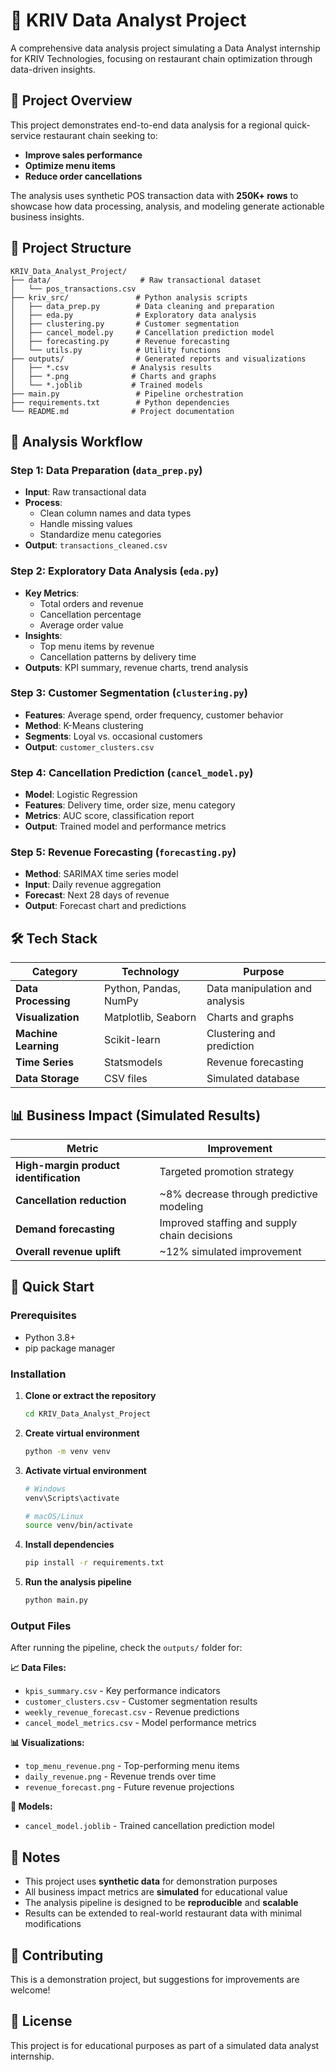 # 📄 KRIV Data Analyst Project

A comprehensive data analysis project simulating a Data Analyst internship for KRIV Technologies, focusing on restaurant chain optimization through data-driven insights.

## 🎯 Project Overview

This project demonstrates end-to-end data analysis for a regional quick-service restaurant chain seeking to:
- **Improve sales performance**
- **Optimize menu items**
- **Reduce order cancellations**

The analysis uses synthetic POS transaction data with **250K+ rows** to showcase how data processing, analysis, and modeling generate actionable business insights.

## 📁 Project Structure

```
KRIV_Data_Analyst_Project/
├── data/                    # Raw transactional dataset
│   └── pos_transactions.csv
├── kriv_src/               # Python analysis scripts
│   ├── data_prep.py        # Data cleaning and preparation
│   ├── eda.py              # Exploratory data analysis
│   ├── clustering.py       # Customer segmentation
│   ├── cancel_model.py     # Cancellation prediction model
│   ├── forecasting.py      # Revenue forecasting
│   └── utils.py            # Utility functions
├── outputs/                # Generated reports and visualizations
│   ├── *.csv              # Analysis results
│   ├── *.png              # Charts and graphs
│   └── *.joblib           # Trained models
├── main.py                 # Pipeline orchestration
├── requirements.txt        # Python dependencies
└── README.md              # Project documentation
```

## 🔄 Analysis Workflow

### Step 1: Data Preparation (`data_prep.py`)
- **Input**: Raw transactional data
- **Process**: 
  - Clean column names and data types
  - Handle missing values
  - Standardize menu categories
- **Output**: `transactions_cleaned.csv`

### Step 2: Exploratory Data Analysis (`eda.py`)
- **Key Metrics**:
  - Total orders and revenue
  - Cancellation percentage
  - Average order value
- **Insights**:
  - Top menu items by revenue
  - Cancellation patterns by delivery time
- **Outputs**: KPI summary, revenue charts, trend analysis

### Step 3: Customer Segmentation (`clustering.py`)
- **Features**: Average spend, order frequency, customer behavior
- **Method**: K-Means clustering
- **Segments**: Loyal vs. occasional customers
- **Output**: `customer_clusters.csv`

### Step 4: Cancellation Prediction (`cancel_model.py`)
- **Model**: Logistic Regression
- **Features**: Delivery time, order size, menu category
- **Metrics**: AUC score, classification report
- **Output**: Trained model and performance metrics

### Step 5: Revenue Forecasting (`forecasting.py`)
- **Method**: SARIMAX time series model
- **Input**: Daily revenue aggregation
- **Forecast**: Next 28 days of revenue
- **Output**: Forecast chart and predictions

## 🛠️ Tech Stack

| Category | Technology | Purpose |
|----------|------------|---------|
| **Data Processing** | Python, Pandas, NumPy | Data manipulation and analysis |
| **Visualization** | Matplotlib, Seaborn | Charts and graphs |
| **Machine Learning** | Scikit-learn | Clustering and prediction |
| **Time Series** | Statsmodels | Revenue forecasting |
| **Data Storage** | CSV files | Simulated database |

## 📊 Business Impact (Simulated Results)

| Metric | Improvement |
|--------|-------------|
| **High-margin product identification** | Targeted promotion strategy |
| **Cancellation reduction** | ~8% decrease through predictive modeling |
| **Demand forecasting** | Improved staffing and supply chain decisions |
| **Overall revenue uplift** | ~12% simulated improvement |

## 🚀 Quick Start

### Prerequisites
- Python 3.8+
- pip package manager

### Installation

1. **Clone or extract the repository**
   ```bash
   cd KRIV_Data_Analyst_Project
   ```

2. **Create virtual environment**
   ```bash
   python -m venv venv
   ```

3. **Activate virtual environment**
   ```bash
   # Windows
   venv\Scripts\activate
   
   # macOS/Linux
   source venv/bin/activate
   ```

4. **Install dependencies**
   ```bash
   pip install -r requirements.txt
   ```

5. **Run the analysis pipeline**
   ```bash
   python main.py
   ```

### Output Files

After running the pipeline, check the `outputs/` folder for:

**📈 Data Files:**
- `kpis_summary.csv` - Key performance indicators
- `customer_clusters.csv` - Customer segmentation results
- `weekly_revenue_forecast.csv` - Revenue predictions
- `cancel_model_metrics.csv` - Model performance metrics

**📊 Visualizations:**
- `top_menu_revenue.png` - Top-performing menu items
- `daily_revenue.png` - Revenue trends over time
- `revenue_forecast.png` - Future revenue projections

**🤖 Models:**
- `cancel_model.joblib` - Trained cancellation prediction model

## 📝 Notes

- This project uses **synthetic data** for demonstration purposes
- All business impact metrics are **simulated** for educational value
- The analysis pipeline is designed to be **reproducible** and **scalable**
- Results can be extended to real-world restaurant data with minimal modifications

## 🤝 Contributing

This is a demonstration project, but suggestions for improvements are welcome!

## 📄 License

This project is for educational purposes as part of a simulated data analyst internship.